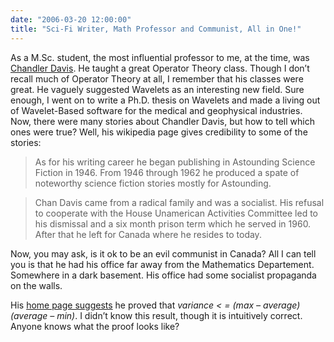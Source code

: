 ```yaml
---
date: "2006-03-20 12:00:00"
title: "Sci-Fi Writer, Math Professor and Communist, All in One!"
---
```




As a M.Sc. student, the most influential professor to me, at the time, was [Chandler Davis](https://en.wikipedia.org/wiki/Chan_Davis). He taught a great Operator Theory class. Though I don&rsquo;t recall much of Operator Theory at all, I remember that his classes were great. He vaguely suggested Wavelets as an interesting new field. Sure enough, I went on to write a Ph.D. thesis on Wavelets and made a living out of Wavelet-Based software for the medical and geophysical industries.
Now, there were many stories about Chandler Davis, but how to tell which ones were true? Well, his wikipedia page gives credibility to some of the stories:

>As for his writing career he began publishing in Astounding Science Fiction in 1946. From 1946 through 1962 he produced a spate of noteworthy science fiction stories mostly for Astounding.



> Chan Davis came from a radical family and was a socialist. His refusal to cooperate with the House Unamerican Activities Committee led to his dismissal and a six month prison term which he served in 1960. After that he left for Canada where he resides to today.



Now, you may ask, is it ok to be an evil communist in Canada? All I can tell you is that he had his office far away from the Mathematics Departement. Somewhere in a dark basement. His office had some socialist propaganda on the walls.

His [home page suggests](http://www.math.toronto.edu/davis/) he proved that <em>variance &lt; = (max &#8211; average)(average &#8211; min)</em>. I didn&rsquo;t know this result, though it is intuitively correct. Anyone knows what the proof looks like?

